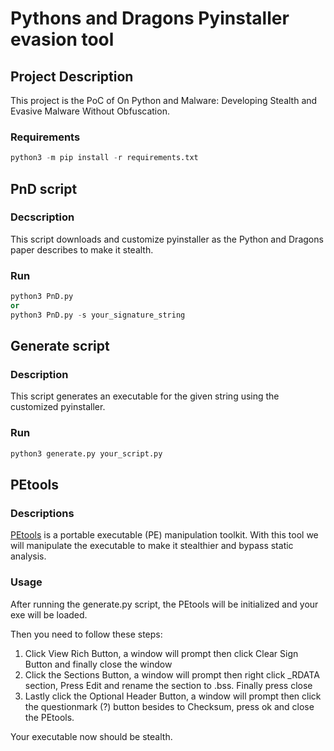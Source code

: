 
# Pythons and Dragons Pyinstaller evasion tool

## Project Description 
This project is the PoC of On Python and Malware: Developing Stealth and Evasive Malware Without Obfuscation. 


### Requirements
```python
python3 -m pip install -r requirements.txt
```

## PnD script

### Decscription 
This script downloads and customize pyinstaller as the Python and Dragons paper describes to make it stealth.

### Run 
```python
python3 PnD.py 
or 
python3 PnD.py -s your_signature_string
 ```

## Generate script

### Description
This script generates an executable for the given string using the customized pyinstaller.
### Run
```python
python3 generate.py your_script.py
```

## PEtools

### Descriptions 
[PEtools](https://github.com/petoolse/petools) is a portable executable (PE) manipulation toolkit. 
With this tool we will manipulate the executable to make it stealthier and bypass static analysis. 

### Usage 
After running the generate.py script, the PEtools will be initialized and your exe will be loaded. 

Then you need to follow these steps: 
 
 

 1. Click View Rich Button, a window will prompt then click Clear Sign Button and finally close the window
 2. Click the Sections Button, a window will prompt then right click _RDATA section, Press Edit and rename the section to .bss. Finally press close 
 3. Lastly click the Optional Header Button, a window will prompt then click the questionmark (?) button besides to Checksum, press ok and close the PEtools.

Your executable now should be stealth.
